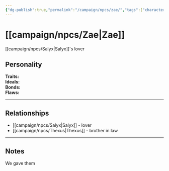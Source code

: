 ```yaml
---
{"dg-publish":true,"permalink":"/campaign/npcs/zae/","tags":["character","npc"],"noteIcon":"","created":"2025-10-26T09:52:14.366-07:00","updated":"2025-10-27T13:39:53.009-07:00"}
---
```


# [[campaign/npcs/Zae\|Zae]]
[[campaign/npcs/Salyx\|Salyx]]'s lover
## Personality
**Traits:**  
**Ideals:**  
**Bonds:**  
**Flaws:**  

---

## Relationships
- [[campaign/npcs/Salyx\|Salyx]] - lover
- [[campaign/npcs/Thexus\|Thexus]] - brother in law

---

## Notes
We gave them 
